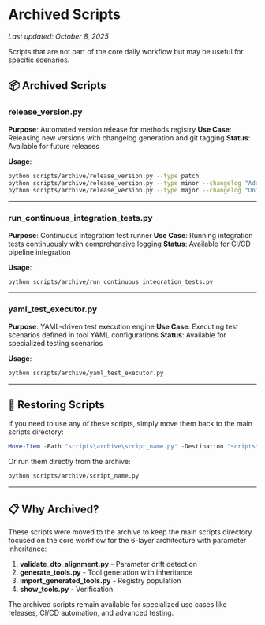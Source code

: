 # Archived Scripts

*Last updated: October 8, 2025*

Scripts that are not part of the core daily workflow but may be useful for specific scenarios.

## 📦 Archived Scripts

### release_version.py
**Purpose**: Automated version release for methods registry
**Use Case**: Releasing new versions with changelog generation and git tagging
**Status**: Available for future releases

**Usage**:
```bash
python scripts/archive/release_version.py --type patch
python scripts/archive/release_version.py --type minor --changelog "Add archive functionality"
python scripts/archive/release_version.py --type major --changelog "Unified parameter naming"
```

---

### run_continuous_integration_tests.py
**Purpose**: Continuous integration test runner
**Use Case**: Running integration tests continuously with comprehensive logging
**Status**: Available for CI/CD pipeline integration

**Usage**:
```bash
python scripts/archive/run_continuous_integration_tests.py
```

---

### yaml_test_executor.py
**Purpose**: YAML-driven test execution engine
**Use Case**: Executing test scenarios defined in tool YAML configurations
**Status**: Available for specialized testing scenarios

**Usage**:
```bash
python scripts/archive/yaml_test_executor.py
```

---

## 🔄 Restoring Scripts

If you need to use any of these scripts, simply move them back to the main scripts directory:

```powershell
Move-Item -Path "scripts\archive\script_name.py" -Destination "scripts\script_name.py"
```

Or run them directly from the archive:

```bash
python scripts/archive/script_name.py
```

---

## 📋 Why Archived?

These scripts were moved to the archive to keep the main scripts directory focused on the core workflow for the 6-layer architecture with parameter inheritance:

1. **validate_dto_alignment.py** - Parameter drift detection
2. **generate_tools.py** - Tool generation with inheritance
3. **import_generated_tools.py** - Registry population
4. **show_tools.py** - Verification

The archived scripts remain available for specialized use cases like releases, CI/CD automation, and advanced testing.
